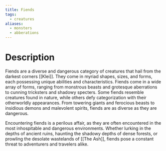 ```yaml
---
title: Fiends
tags:
  - creatures
aliases:
  - monsters
  - abberations
---
```


# Description
Fiends are a diverse and dangerous category of creatures that hail from the darkest corners [[Klei]]. They come in myriad shapes, sizes, and forms, each possessing unique abilities and characteristics. Fiends come in a wide array of forms, ranging from monstrous beasts and grotesque aberrations to cunning tricksters and shadowy specters. Some fiends resemble creatures found in nature, while others defy categorization with their otherworldly appearances. From towering giants and ferocious beasts to insidious demons and malevolent spirits, fiends are as diverse as they are dangerous.

Encountering fiends is a perilous affair, as they are often encountered in the most inhospitable and dangerous environments. Whether lurking in the depths of ancient ruins, haunting the shadowy depths of dense forests, or prowling the desolate wastelands of [[The Ash]], fiends pose a constant threat to adventurers and travelers alike.